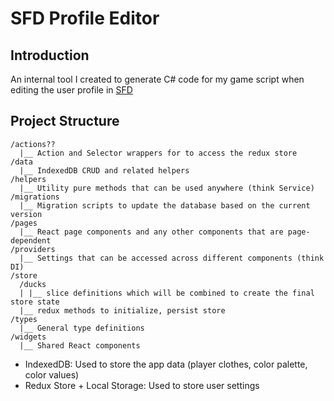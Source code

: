 # SFD Profile Editor

## Introduction

An internal tool I created to generate C# code for my game script when editing the user profile in [SFD](http://mythologicinteractive.com/SuperfightersDeluxe)

## Project Structure

```
/actions??
  |__ Action and Selector wrappers for to access the redux store
/data
  |__ IndexedDB CRUD and related helpers
/helpers
  |__ Utility pure methods that can be used anywhere (think Service)
/migrations
  |__ Migration scripts to update the database based on the current version
/pages
  |__ React page components and any other components that are page-dependent
/providers
  |__ Settings that can be accessed across different components (think DI)
/store
  /ducks
  | |__ slice definitions which will be combined to create the final store state
  |__ redux methods to initialize, persist store
/types
  |__ General type definitions
/widgets
  |__ Shared React components
```

* IndexedDB: Used to store the app data (player clothes, color palette, color values)
* Redux Store + Local Storage: Used to store user settings

